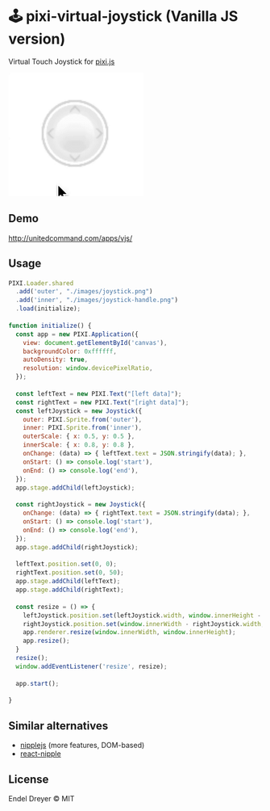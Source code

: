 # 🕹 pixi-virtual-joystick (Vanilla JS version)

Virtual Touch Joystick for [pixi.js](https://github.com/pixijs/pixi.js)

<img src="screenshot.gif?raw=1" />

## Demo

http://unitedcommand.com/apps/vjs/

## Usage

```javascript
PIXI.Loader.shared
  .add('outer', "./images/joystick.png") 
  .add('inner', "./images/joystick-handle.png")
  .load(initialize);

function initialize() {
  const app = new PIXI.Application({
    view: document.getElementById('canvas'),
    backgroundColor: 0xffffff,
    autoDensity: true,
    resolution: window.devicePixelRatio,
  });

  const leftText = new PIXI.Text("[left data]");
  const rightText = new PIXI.Text("[right data]");
  const leftJoystick = new Joystick({
    outer: PIXI.Sprite.from('outer'),
    inner: PIXI.Sprite.from('inner'),
    outerScale: { x: 0.5, y: 0.5 },
    innerScale: { x: 0.8, y: 0.8 },
    onChange: (data) => { leftText.text = JSON.stringify(data); },
    onStart: () => console.log('start'),
    onEnd: () => console.log('end'),
  });
  app.stage.addChild(leftJoystick);

  const rightJoystick = new Joystick({
    onChange: (data) => { rightText.text = JSON.stringify(data); },
    onStart: () => console.log('start'),
    onEnd: () => console.log('end'),
  });
  app.stage.addChild(rightJoystick);

  leftText.position.set(0, 0);
  rightText.position.set(0, 50);
  app.stage.addChild(leftText);
  app.stage.addChild(rightText);

  const resize = () => {
    leftJoystick.position.set(leftJoystick.width, window.innerHeight - leftJoystick.height);
    rightJoystick.position.set(window.innerWidth - rightJoystick.width, window.innerHeight - rightJoystick.height);
    app.renderer.resize(window.innerWidth, window.innerHeight);
    app.resize();
  }
  resize();
  window.addEventListener('resize', resize);

  app.start();
  
}
```

## Similar alternatives

- [nipplejs](https://github.com/yoannmoinet/nipplejs/) (more features, DOM-based)
- [react-nipple](https://github.com/loopmode/react-nipple)

## License

Endel Dreyer © MIT

